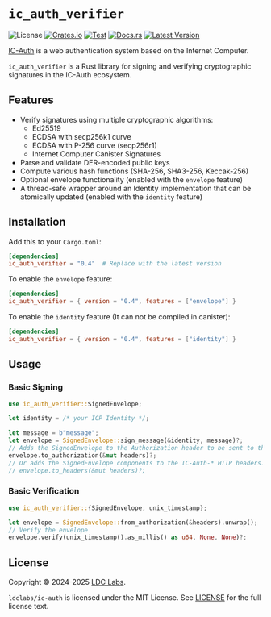 # `ic_auth_verifier`
![License](https://img.shields.io/crates/l/ic_auth_verifier.svg)
[![Crates.io](https://img.shields.io/crates/d/ic_auth_verifier.svg)](https://crates.io/crates/ic_auth_verifier)
[![Test](https://github.com/ldclabs/ic-auth/actions/workflows/test.yml/badge.svg)](https://github.com/ldclabs/ic-auth/actions/workflows/test.yml)
[![Docs.rs](https://img.shields.io/docsrs/ic_auth_verifier?label=docs.rs)](https://docs.rs/ic_auth_verifier)
[![Latest Version](https://img.shields.io/crates/v/ic_auth_verifier.svg)](https://crates.io/crates/ic_auth_verifier)

[IC-Auth](https://github.com/ldclabs/ic-auth) is a web authentication system based on the Internet Computer.

`ic_auth_verifier` is a Rust library for signing and verifying cryptographic signatures in the IC-Auth ecosystem.

## Features

- Verify signatures using multiple cryptographic algorithms:
  - Ed25519
  - ECDSA with secp256k1 curve
  - ECDSA with P-256 curve (secp256r1)
  - Internet Computer Canister Signatures
- Parse and validate DER-encoded public keys
- Compute various hash functions (SHA-256, SHA3-256, Keccak-256)
- Optional envelope functionality (enabled with the `envelope` feature)
- A thread-safe wrapper around an Identity implementation that can be atomically updated (enabled with the `identity` feature)

## Installation

Add this to your `Cargo.toml`:

```toml
[dependencies]
ic_auth_verifier = "0.4"  # Replace with the latest version
```

To enable the `envelope` feature:

```toml
[dependencies]
ic_auth_verifier = { version = "0.4", features = ["envelope"] }
```

To enable the `identity` feature (It can not be compiled in canister):
```toml
[dependencies]
ic_auth_verifier = { version = "0.4", features = ["identity"] }
```

## Usage

### Basic Signing

```rust
use ic_auth_verifier::SignedEnvelope;

let identity = /* your ICP Identity */;

let message = b"message";
let envelope = SignedEnvelope::sign_message(&identity, message)?;
// Adds the SignedEnvelope to the Authorization header to be sent to the service which will verify the signature.
envelope.to_authorization(&mut headers)?;
// Or adds the SignedEnvelope components to the IC-Auth-* HTTP headers.
// envelope.to_headers(&mut headers)?;
```

### Basic Verification

```rust
use ic_auth_verifier::{SignedEnvelope, unix_timestamp};

let envelope = SignedEnvelope::from_authorization(&headers).unwrap();
// Verify the envelope
envelope.verify(unix_timestamp().as_millis() as u64, None, None)?;
```

## License
Copyright © 2024-2025 [LDC Labs](https://github.com/ldclabs).

`ldclabs/ic-auth` is licensed under the MIT License. See [LICENSE](../../LICENSE) for the full license text.
